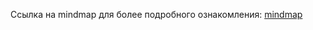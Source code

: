 Ссылка на mindmap для более подробного ознакомления: [mindmap](https://miro.com/app/board/uXjVM6xZWyk=/)
